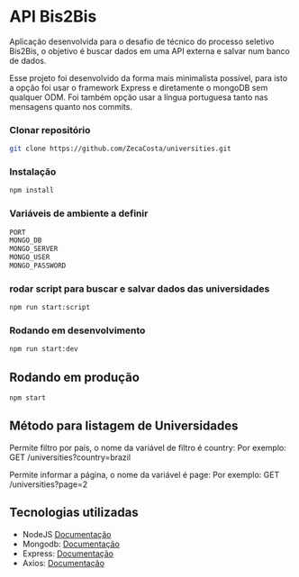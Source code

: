 # API Bis2Bis

Aplicação desenvolvida para o desafio de técnico do processo seletivo Bis2Bis, o objetivo é buscar dados em uma API externa e salvar num banco de dados.

Esse projeto foi desenvolvido da forma mais minimalista possível, para isto a opção foi usar o framework Express e diretamente o mongoDB sem qualquer ODM. Foi também opção usar a língua portuguesa tanto nas mensagens quanto nos commits.

### Clonar repositório

```bash
git clone https://github.com/ZecaCosta/universities.git
```

### Instalação
```bash
npm install
```
### Variáveis de ambiente a definir

```bash
PORT
MONGO_DB
MONGO_SERVER
MONGO_USER
MONGO_PASSWORD
```

### rodar script para buscar e salvar dados das universidades
```bash
npm run start:script
```

### Rodando em desenvolvimento

```bash
npm run start:dev
```

## Rodando em produção
```bash
npm start
```

## Método‌ ‌para‌ ‌listagem‌ ‌de‌ ‌Universidades
Permite ‌filtro‌ ‌por‌ ‌país, o nome da variável de filtro é country:
Por exemplo: GET‌ ‌/universities?country=brazil‌

Permite ‌informar‌ ‌a‌ ‌página‌, o nome da variável é page:
Por exemplo: GET‌ ‌/universities?page=2

## Tecnologias utilizadas

- NodeJS [Documentação](https://nodejs.org/pt-br/)
- Mongodb: [Documentação](https://www.mongodb.com/)
- Express: [Documentação](https://expressjs.com/pt-br/)
- Axios: [Documentação](https://axios-http.com/ptbr/)
